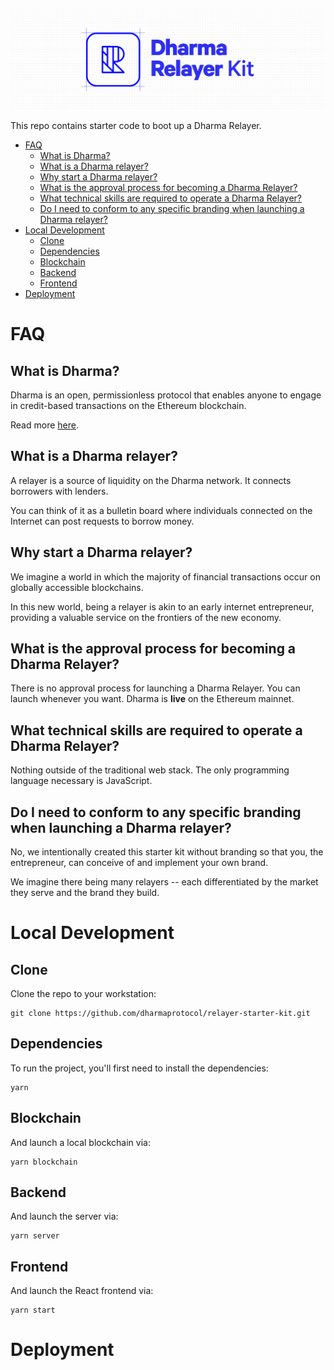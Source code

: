 ![Dharma Relayer Starter Kit](public/dharma_relayer_banner.png)

This repo contains starter code to boot up a Dharma Relayer.

<!-- START doctoc generated TOC please keep comment here to allow auto update -->
<!-- DON'T EDIT THIS SECTION, INSTEAD RE-RUN doctoc TO UPDATE -->


- [FAQ](#faq)
  - [What is Dharma?](#what-is-dharma)
  - [What is a Dharma relayer?](#what-is-a-dharma-relayer)
  - [Why start a Dharma relayer?](#why-start-a-dharma-relayer)
  - [What is the approval process for becoming a Dharma Relayer?](#what-is-the-approval-process-for-becoming-a-dharma-relayer)
  - [What technical skills are required to operate a Dharma Relayer?](#what-technical-skills-are-required-to-operate-a-dharma-relayer)
  - [Do I need to conform to any specific branding when launching a Dharma relayer?](#do-i-need-to-conform-to-any-specific-branding-when-launching-a-dharma-relayer)
- [Local Development](#local-development)
  - [Clone](#clone)
  - [Dependencies](#dependencies)
  - [Blockchain](#blockchain)
  - [Backend](#backend)
  - [Frontend](#frontend)
- [Deployment](#deployment)

<!-- END doctoc generated TOC please keep comment here to allow auto update -->

# FAQ

## What is Dharma?

Dharma is an open, permissionless protocol that enables anyone to engage in credit-based transactions on the Ethereum blockchain.

Read more <a href="https://dharma.io/" target="_blank">here</a>.

## What is a Dharma relayer?

A relayer is a source of liquidity on the Dharma network. It connects borrowers with lenders.

You can think of it as a bulletin board where individuals connected on the Internet can post requests to borrow money.

## Why start a Dharma relayer?

We imagine a world in which the majority of financial transactions occur on globally accessible blockchains.

In this new world, being a relayer is akin to an early internet entrepreneur, providing a valuable service on the frontiers of the new economy.

## What is the approval process for becoming a Dharma Relayer?

There is no approval process for launching a Dharma Relayer. You can launch whenever you want. Dharma is **live** on the Ethereum mainnet.

## What technical skills are required to operate a Dharma Relayer?

Nothing outside of the traditional web stack. The only programming language necessary is JavaScript.

## Do I need to conform to any specific branding when launching a Dharma relayer?

No, we intentionally created this starter kit without branding so that you, the entrepreneur, can conceive of and implement your own brand.

We imagine there being many relayers -- each differentiated by the market they serve and the brand they build.

# Local Development

## Clone

Clone the repo to your workstation:

```
git clone https://github.com/dharmaprotocol/relayer-starter-kit.git
```

## Dependencies

To run the project, you'll first need to install the dependencies:

```
yarn
```

## Blockchain

And launch a local blockchain via:

```
yarn blockchain
```

## Backend

And launch the server via:

```
yarn server
```

## Frontend

And launch the React frontend via:

```
yarn start
```

# Deployment
